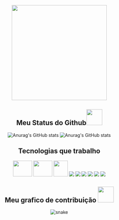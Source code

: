 <p align="center"> </p align="center">
 <div align="center">
 <img src="https://media.discordapp.net/attachments/1024141006465159269/1117790811418021988/homer-simpson-bart-simpson-drawing-pub-quiz-thought-png-favpng-kTnsjTcNtK825hjQuQVccaF3E-removebg-preview.png"width = '300px'/>
<p align="center"></p>

<h2 align="center">
  Meu Status do Github<img src="https://media.giphy.com/media/VgCDAzcKvsR6OM0uWg/giphy.gif" width="50">
</h2>
 
![Anurag's GitHub stats](https://github-readme-stats.vercel.app/api/top-langs/?username=Edenils0nSilva&theme=blue-green)
![Anurag's GitHub stats](https://github-readme-stats.vercel.app/api?username=Edenils0nSilva&show_icons=true&theme=blue-green)

## Tecnologias que trabalho

<div>
<img src="https://cdn.jsdelivr.net/gh/devicons/devicon/icons/python/python-original.svg" width="60em" height="50em"/>
<img src="https://cdn.jsdelivr.net/gh/devicons/devicon/icons/selenium/selenium-original.svg" width="60em" height="50em"/>
 <img src="https://cdn-icons-png.flaticon.com/512/226/226777.png" width="45em" height="50em"></img>
 <img src="https://img.shields.io/badge/Python-14354C?style=for-the-badge&logo=python&logoColor=white">
 <img src="https://img.shields.io/badge/Made%20with-Jupyter-orange?style=for-the-badge&logo=Jupyter">
 <img src="https://img.shields.io/badge/Google%20Sheets-34A853?style=for-the-badge&logo=google-sheets&logoColor=white">
 <img src="https://img.shields.io/badge/C%2B%2B-00599C?style=for-the-badge&logo=c%2B%2B&logoColor=white">
 <img src="https://img.shields.io/badge/C-00599C?style=for-the-badge&logo=c&logoColor=white">
 <img src="https://img.shields.io/badge/Java-ED8B00?style=for-the-badge&logo=openjdk&logoColor=white">
</div> 

<h2 align="center">
  Meu grafico de contribuição <img src="https://media.giphy.com/media/xUA7aZeLE2e0P7Znz2/giphy.gif" width="50">
</h2>
<p align="center">
  <img src="https://github.com/ritik307/ritik307/raw/output/github-contribution-grid-snake.svg" alt="snake"></center>
</p>

      
  
    

      
 
 
